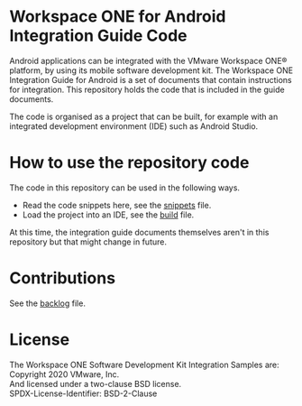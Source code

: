 # Workspace ONE for Android Integration Guide Code
Android applications can be integrated with the VMware Workspace ONE® platform,
by using its mobile software development kit. The Workspace ONE Integration
Guide for Android is a set of documents that contain instructions for
integration. This repository holds the code that is included in the guide
documents.

The code is organised as a project that can be built, for example with an
integrated development environment (IDE) such as Android Studio.

# How to use the repository code
The code in this repository can be used in the following ways.

-   Read the code snippets here, see the [snippets](Documentation/snippets.md)
    file.
-   Load the project into an IDE, see the [build](Documentation/build.md) file.

At this time, the integration guide documents themselves aren't in this
repository but that might change in future.

# Contributions
See the [backlog](Documentation/backlog.md) file.

# License
The Workspace ONE Software Development Kit Integration Samples are:  
Copyright 2020 VMware, Inc.  
And licensed under a two-clause BSD license.  
SPDX-License-Identifier: BSD-2-Clause